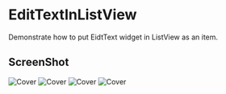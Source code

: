 # EditTextInListView
Demonstrate how to put EidtText widget in ListView as an item.

## ScreenShot

![Cover](https://github.com/Aspsine/EditTextInListView/raw/master/art/1.png)
![Cover](https://github.com/Aspsine/EditTextInListView/raw/master/art/2.png)
![Cover](https://github.com/Aspsine/EditTextInListView/raw/master/art/3.png)
![Cover](https://github.com/Aspsine/EditTextInListView/raw/master/art/4.png)
